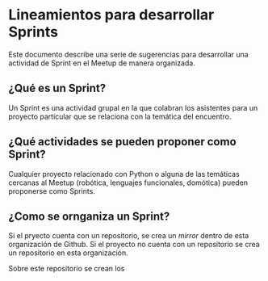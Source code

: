 # Lineamientos para desarrollar Sprints 

Este documento describe una serie de sugerencias para desarrollar una actividad de Sprint en el Meetup de manera organizada.

## ¿Qué es un Sprint?

Un Sprint es una actividad grupal en la que colabran los asistentes para un proyecto particular que se relaciona con la temática del encuentro.

## ¿Qué actividades se pueden proponer como Sprint?

Cualquier proyecto relacionado con Python o alguna de las temáticas cercanas al Meetup (robótica, lenguajes funcionales, domótica) pueden proponerse como Sprints.

## ¿Como se ornganiza un Sprint?

Si el pryecto cuenta con un repositorio, se crea un *mirror* dentro de esta organización de Github. Si el proyecto no cuenta con un repositorio se crea un repositorio en esta organización.

Sobre este repositorio se crean los 